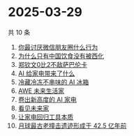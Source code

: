 # 2025-03-29

共 10 条

<!-- BEGIN -->
<!-- 最后更新时间 Sat Mar 29 2025 09:12:11 GMT+0800 (China Standard Time) -->

1. [你最讨厌微信朋友圈什么行为](https://www.zhihu.com/search?q=%E4%BD%A0%E6%9C%80%E8%AE%A8%E5%8E%8C%E5%BE%AE%E4%BF%A1%E6%9C%8B%E5%8F%8B%E5%9C%88%E4%BB%80%E4%B9%88%E8%A1%8C%E4%B8%BA)
1. [为什么只有中国饮食没有被西化](https://www.zhihu.com/search?q=%E4%B8%BA%E4%BB%80%E4%B9%88%E5%8F%AA%E6%9C%89%E4%B8%AD%E5%9B%BD%E9%A5%AE%E9%A3%9F%E6%B2%A1%E6%9C%89%E8%A2%AB%E8%A5%BF%E5%8C%96)
1. [郑钦文0比2不敌萨巴伦卡](https://www.zhihu.com/search?q=%E9%83%91%E9%92%A6%E6%96%870%E6%AF%942%E4%B8%8D%E6%95%8C%E8%90%A8%E5%B7%B4%E4%BC%A6%E5%8D%A1)
1. [AI 给家电带来了什么](https://www.zhihu.com/search?q=AI%20%E7%BB%99%E5%AE%B6%E7%94%B5%E5%B8%A6%E6%9D%A5%E4%BA%86%E4%BB%80%E4%B9%88)
1. [冷藏冷冻不串味的 AI 冰箱](https://www.zhihu.com/search?q=%E5%86%B7%E8%97%8F%E5%86%B7%E5%86%BB%E4%B8%8D%E4%B8%B2%E5%91%B3%E7%9A%84%20AI%20%E5%86%B0%E7%AE%B1)
1. [AWE 未来生活家](https://www.zhihu.com/search?q=AWE%20%E6%9C%AA%E6%9D%A5%E7%94%9F%E6%B4%BB%E5%AE%B6)
1. [卷出新高度的 AI 家电](https://www.zhihu.com/search?q=%E5%8D%B7%E5%87%BA%E6%96%B0%E9%AB%98%E5%BA%A6%E7%9A%84%20AI%20%E5%AE%B6%E7%94%B5)
1. [看见未来家](https://www.zhihu.com/search?q=%E7%9C%8B%E8%A7%81%E6%9C%AA%E6%9D%A5%E5%AE%B6)
1. [让家电回归工具本质](https://www.zhihu.com/search?q=%E8%AE%A9%E5%AE%B6%E7%94%B5%E5%9B%9E%E5%BD%92%E5%B7%A5%E5%85%B7%E6%9C%AC%E8%B4%A8)
1. [月球最古老撞击遗迹形成于 42.5 亿年前](https://www.zhihu.com/search?q=%E6%9C%88%E7%90%83%E6%9C%80%E5%8F%A4%E8%80%81%E6%92%9E%E5%87%BB%E9%81%97%E8%BF%B9%E5%BD%A2%E6%88%90%E4%BA%8E%2042.5%20%E4%BA%BF%E5%B9%B4%E5%89%8D)

<!-- END -->
